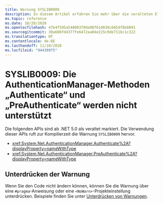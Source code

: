 ```yaml
---
title: Warnung SYSLIB0009
description: In diesem Artikel erfahren Sie mehr über die veralteten Elemente, die zur Kompilierzeit die Warnung SYSLIB0009 generieren.
ms.topic: reference
ms.date: 10/20/2020
ms.openlocfilehash: 47b4f595a54800370da90f61d838c665df8b6091
ms.sourcegitcommit: 30a686fd4377fe6472aa04e215c0de711bc1c322
ms.translationtype: HT
ms.contentlocale: de-DE
ms.lasthandoff: 11/10/2020
ms.locfileid: "94439975"
---
```

# <a name="syslib0009-the-authenticationmanager-authenticate-and-preauthenticate-methods-are-not-supported"></a>SYSLIB0009: Die AuthenticationManager-Methoden „Authenticate“ und „PreAuthenticate“ werden nicht unterstützt

Die folgenden APIs sind ab .NET 5.0 als veraltet markiert. Die Verwendung dieser APIs ruft zur Kompilierzeit die Warnung `SYSLIB0009` hervor.

- <xref:System.Net.AuthenticationManager.Authenticate%2A?displayProperty=nameWithType>
- <xref:System.Net.AuthenticationManager.PreAuthenticate%2A?displayProperty=nameWithType>

## <a name="suppress-the-warning"></a>Unterdrücken der Warnung

Wenn Sie den Code nicht ändern können, können Sie die Warnung über eine `#pragma`-Anweisung oder eine `<NoWarn>`-Projekteinstellung unterdrücken. Beispiele finden Sie unter [Unterdrücken von Warnungen](syslib-obsoletions.md#suppress-warnings).
